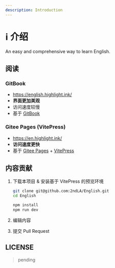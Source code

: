 ```yaml
---
description: Introduction
---
```


# ℹ 介绍

<!--@include: ./fm-desc.md-->

An easy and comprehensive way to learn English.

## 阅读

### GitBook

- <https://english.highlight.ink/>
- **界面更加美观**
- 访问速度较慢
- 基于 [GitBook](https://www.gitbook.com/)

### Gitee Pages (VitePress)

- <https://en.highlight.ink/>
- **访问速度更快**
- 基于 [Gitee Pages](https://gitee.com/help/articles/4136) +  [VitePress](https://vitepress.vuejs.org/)

## 内容贡献

1. 下载本项目 & 安装基于 VitePress 的预览环境

    ```sh
    git clone git@github.com:2ndLA/English.git
    cd English

    npm install
    npm run dev
    ```

2. 编辑内容
3. 提交 Pull Request

## LICENSE

> pending
